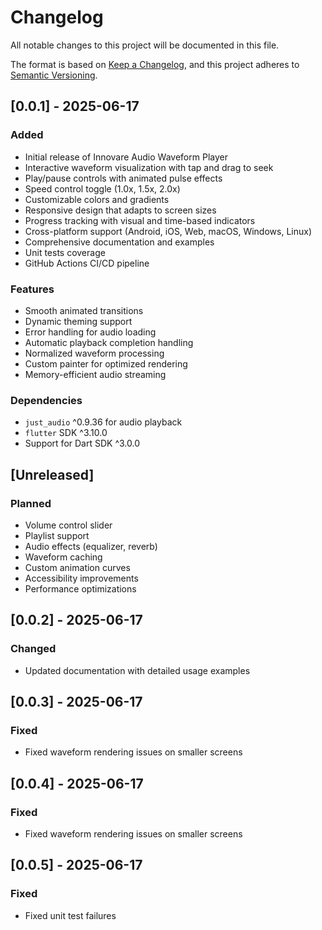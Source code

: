 # Changelog

All notable changes to this project will be documented in this file.

The format is based on [Keep a Changelog](https://keepachangelog.com/en/1.0.0/),
and this project adheres to [Semantic Versioning](https://semver.org/spec/v2.0.0.html).

## [0.0.1] - 2025-06-17

### Added
- Initial release of Innovare Audio Waveform Player
- Interactive waveform visualization with tap and drag to seek
- Play/pause controls with animated pulse effects
- Speed control toggle (1.0x, 1.5x, 2.0x)
- Customizable colors and gradients
- Responsive design that adapts to screen sizes
- Progress tracking with visual and time-based indicators
- Cross-platform support (Android, iOS, Web, macOS, Windows, Linux)
- Comprehensive documentation and examples
- Unit tests coverage
- GitHub Actions CI/CD pipeline

### Features
- Smooth animated transitions
- Dynamic theming support
- Error handling for audio loading
- Automatic playback completion handling
- Normalized waveform processing
- Custom painter for optimized rendering
- Memory-efficient audio streaming

### Dependencies
- `just_audio` ^0.9.36 for audio playback
- `flutter` SDK ^3.10.0
- Support for Dart SDK ^3.0.0

## [Unreleased]

### Planned
- Volume control slider
- Playlist support
- Audio effects (equalizer, reverb)
- Waveform caching
- Custom animation curves
- Accessibility improvements
- Performance optimizations

## [0.0.2] - 2025-06-17
### Changed
- Updated documentation with detailed usage examples

## [0.0.3] - 2025-06-17
### Fixed
- Fixed waveform rendering issues on smaller screens

## [0.0.4] - 2025-06-17
### Fixed
- Fixed waveform rendering issues on smaller screens

## [0.0.5] - 2025-06-17
### Fixed
- Fixed unit test failures